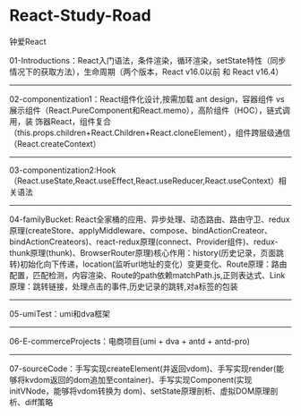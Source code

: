 # React-Study-Road
钟爱React

01-Introductions：React入门语法，条件渲染，循环渲染，setState特性（同步情况下的获取方法），生命周期（两个版本，React v16.0以前 和 React v16.4）
- - -
02-componentization1：React组件化设计,按需加载 ant design，容器组件 vs 展示组件（React.PureComponent和React.memo），高阶组件（HOC），链式调用，装     饰器React，组件复合（this.props.children+React.Children+React.cloneElement），组件跨层级通信（React.createContext）
- - -
03-componentization2:Hook（React.useState,React.useEffect,React.useReducer,React.useContext）相关语法
- - -
04-familyBucket: React全家桶的应用、异步处理、动态路由、路由守卫、redux原理(createStore、applyMiddleware、compose、bindActionCreateor、bindActionCreateors)、react-redux原理(connect、Provider组件)、redux-thunk原理(thunk)、BrowserRouter原理)核心作用：history(历史记录，页面跳转)初始化向下传递，location(监听url地址的变化）变更变化、Route原理：路由配置，匹配检测，内容渲染、Route的path依赖matchPath.js,正则表达式、Link原理：跳转链接，处理点击的事件,历史记录的跳转,对a标签的包装
- - -
05-umiTest：umi和dva框架
- - -
06-E-commerceProjects：电商项目(umi + dva + antd + antd-pro)
- - -
07-sourceCode：手写实现createElement(并返回vdom)、手写实现render(能够将kvdom返回的dom追加至container)、手写实现Component(实现initVNode，能够将vdom转换为 dom)、setState原理剖析、虚拟DOM原理剖析、diff策略
